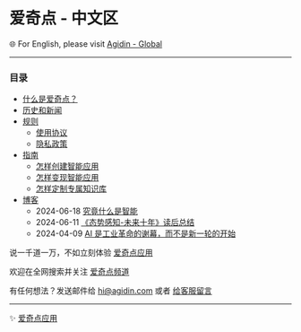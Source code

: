 # 爱奇点 - 中文区

🌐 For English, please visit [Agidin - Global](https://info.earth.agidin.com)

---

### 目录

- [什么是爱奇点？](./指南/爱奇点白皮书/home.md)
- [历史和新闻](./新闻/home.md)
- [规则](./协议)
  - [使用协议](./规则/使用协议/home.md)
  - [隐私政策](./规则/隐私政策/home.md)
- [指南](./指南)
  - [怎样创建智能应用](./指南/怎样创建智能应用/home.md)
  - [怎样变现智能应用](./指南/怎样变现智能应用/home.md)
  - [怎样定制专属知识库](./指南/怎样定制专属知识库/home.md)
- [博客](./博客)
  - 2024-06-18 [究竟什么是智能](./博客/20240618-究竟什么是智能/home.md)
  - 2024-06-11 [《态势感知-未来十年》读后总结](./博客/20240611-《态势感知-未来十年》读后总结/home.md)
  - 2024-04-09 [AI 是工业革命的谢幕，而不是新一轮的开始](./博客/20240409-AI是工业革命的谢幕/home.md)

说一千道一万，不如立刻体验 [爱奇点应用](https://u.agidin.com)

欢迎在全网搜索并关注 [爱奇点频道](https://links.agidin.com)

有任何想法？发送邮件给 [hi@agidin.com](mailto:hi@agidin.com) 或者 [给客服留言](https://csr.agidin.com)

---

✨ [爱奇点应用](https://爱奇点.com)

<!-- ✨ 爱奇点源自 [远近星空](https://yuanjinx.com) -->
